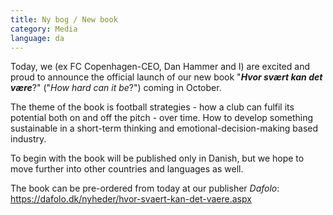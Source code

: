 ```yaml
---
title: Ny bog / New book
category: Media
language: da
---
```

Today, we (ex FC Copenhagen-CEO, Dan Hammer and I) are excited and proud to announce the official launch of our new book "**_Hvor svært kan det være_**?" ("_How hard can it be_?") coming in October.

The theme of the book is football strategies - how a club can fulfil its potential both on and off the pitch - over time. How to develop something sustainable in a short-term thinking and emotional-decision-making based industry. 

To begin with the book will be published only in Danish, but we hope to move further into other countries and languages as well.

The book can be pre-ordered from today at our publisher _Dafolo_: <https://dafolo.dk/nyheder/hvor-svaert-kan-det-vaere.aspx>
